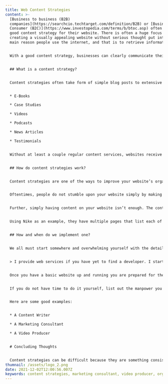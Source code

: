 ```yaml
---
title: Web Content Strategies
content: >-
  [Business to business (B2B)
  companies](https://searchcio.techtarget.com/definition/B2B) or [Business to
  Consumer (B2C)](https://www.investopedia.com/terms/b/btoc.asp) often neglect a
  good content strategy for their website. There is often a huge focus on
  creating a visually appealing website without serious thought put into the
  main reason people use the internet, and that is to retrieve information.


  With a good content strategy, businesses can clearly communicate their services but also convince people to use them. I’m no marketing guru but I do know that website without a clear content strategy is useless. Content strategies can take many forms but there are common patterns that many organizations follow.  


  ## What is a content strategy?


  Content strategies often take form of simple blog posts to extensive market research. These are effective ways of attracting new customers and provide a clear reason for customers to want to use your product or service. Some other examples include:


  * E-Books

  * Case Studies

  * Videos

  * Podcasts

  * News Articles

  * Testimonials


  Without at least a couple regular content services, websites receive less traffic and almost never generate any leads. No innovative “technical website features” or “amazing service listings” will generate leads.  Although they can be great addon’s with a clear content strategy.


  ## How do content strategies work?


  Content strategies are one of the ways to improve your website’s organic search results which is often referred to as Search Engine Optimization. This is true but is not the only way a content strategy increases the likelihood of new leads. Simply having your website’s pages indexed by a search engine will not result in a successful B2B website.


  Oftentimes, people do not stumble upon your website simply by making a Google search. According to [SEO for Dummies](https://www.dummies.com/web-design-development/search-engine-optimization/seo-for-dummies-cheat-sheet/), it is much more likely that they will input your websites domain name directly in the search bar or be redirected to your website from a different website. Therefore, it is critical not to rely on organic search results to generate new leads.


  Further, simply having content on your website isn’t enough. The content needs to directly relevant to the service or product you aim to deliver. If you are selling shoes, then you need a clear marketing strategy accompanied by a good content strategy that is about shoes.  


  Using Nike as an example, they have multiple pages that list each of their products and each product has a clear description. Additionally, they have a content strategy called [Nike News](https://news.nike.com/) that provides a way for fans to keep up to date with their latest products and the lifestyle they offer. Lastly, they make regular social media posts which link users directly to their website to buy a new pair of shoes. It’s clear that the Nike brand invokes sporty feelings in their consumers.


  ## How and when do we implement one?


  We all must start somewhere and overwhelming yourself with the details of your content strategy will result in you being discouraged. It’s better to start small and grow gradually. In that spirit getting up and running with a website is your first move. This often includes a page describing your business that is often referred to as your “about page”. Next, is a product or service listing followed by a solid landing page.


  > I provide web services if you have yet to find a developer. I start with a solid website foundation which can be easily expanded, and I help you explore content strategy. I encourage you to [contact me directly](https://www.devs-webshop.tech/contact/) or use [my quote form](https://www.devs-webshop.tech/services/).


  Once you have a basic website up and running you are prepared for the next step. Depending on the time and resources you have at your disposal you now need a good content strategy. Find out what kind of content you want to provide and decide if it is realistic for you to deliver it. It may be necessary to hire a third party to take care of your content strategy if you do not have the time to do it yourself.


  If you do not have time to do it yourself, list out the manpower you have or are willing to retrieve. These individuals can pump out regular content on your website to keep things fresh.


  Here are some good examples:


  * A Content Writer

  * A Marketing Consultant

  * A Video Producer


  # Concluding Thoughts


  Content strategies can be difficult because they are something consistent that needs to evolve overtime to keep things relevant. One thing that should not be difficult is getting setup with a desirable website foundation. I encourage you get in touch with me if you want to bounce some ideas around. Of course, if you think you are ready to start your website, I can be of assistance with that too! Later when you are ready to implement your content strategy, I can take care of the technical details, so you don’t have to 😊.
thumnail: /assets/logo_2.png
date: 2021-12-02T12:00:56.007Z
keywords: content strategies, marketing consultant, video producer, organic search, seo
---
```

